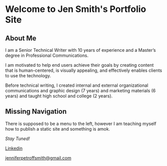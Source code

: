 
# Welcome to Jen Smith's Portfolio Site

## About Me
 
I am a Senior Technical Writer with 10 years of experience and a Master’s degree in Professional Communications. 

I am motivated to help end users achieve their goals by creating content that is human-centered, is visually appealing, and effectively enables clients to use the technology.  

Before technical writing, I created internal and external organizational communications and graphic design (7 years) and marketing materials (6 years) and taught high school and college (2 years).

## Missing Navigation

There is supposed to be a menu to the left, however I am teaching myself how to publish a static site and something is amok. 

*Stay Tuned!*

[Linkedin](https://www.linkedin.com/in/jennifer-petroff-smith/)


[jenniferpetroffsmith@gmail.com](mailto:jenniferpetroffsmith@gmail.com)
